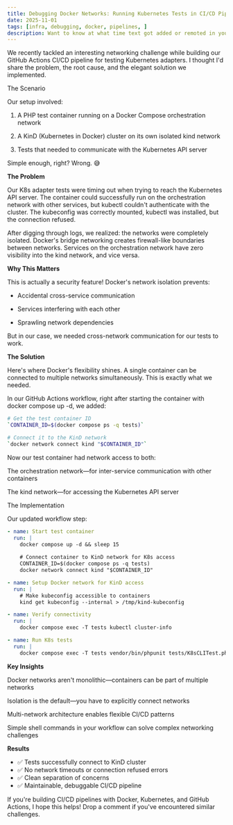 ```yaml
---
title: Debugging Docker Networks: Running Kubernetes Tests in CI/CD Pipelines
date: 2025-11-01
tags: [infra, debugging, docker, pipelines, ]
description: Want to know at what time text got added or remoted in your entire git history? 
---
```


We recently tackled an interesting networking challenge while building our GitHub Actions CI/CD pipeline for testing Kubernetes adapters. I thought I'd share the problem, the root cause, and the elegant solution we implemented.

The Scenario

Our setup involved:

1. A PHP test container running on a Docker Compose orchestration network

2. A KinD (Kubernetes in Docker) cluster on its own isolated kind network

3. Tests that needed to communicate with the Kubernetes API server

Simple enough, right? Wrong. 😅

**The Problem**

Our K8s adapter tests were timing out when trying to reach the Kubernetes API server. The container could successfully run on the orchestration network with other services, but kubectl couldn't authenticate with the cluster. The kubeconfig was correctly mounted, kubectl was installed, but the connection refused.

After digging through logs, we realized: the networks were completely isolated. Docker's bridge networking creates firewall-like boundaries between networks. Services on the orchestration network have zero visibility into the kind network, and vice versa.

**Why This Matters**

This is actually a security feature! Docker's network isolation prevents:

- Accidental cross-service communication

- Services interfering with each other

- Sprawling network dependencies

But in our case, we needed cross-network communication for our tests to work.

**The Solution**

Here's where Docker's flexibility shines. A single container can be connected to multiple networks simultaneously. This is exactly what we needed.

In our GitHub Actions workflow, right after starting the container with docker compose up -d, we added:

```bash
# Get the test container ID
`CONTAINER_ID=$(docker compose ps -q tests)`

# Connect it to the KinD network
`docker network connect kind "$CONTAINER_ID"`
```

Now our test container had network access to both:

The orchestration network—for inter-service communication with other containers

The kind network—for accessing the Kubernetes API server

The Implementation

Our updated workflow step:

```yaml
- name: Start test container
  run: |
    docker compose up -d && sleep 15
    
    # Connect container to KinD network for K8s access
    CONTAINER_ID=$(docker compose ps -q tests)
    docker network connect kind "$CONTAINER_ID"

- name: Setup Docker network for KinD access
  run: |
    # Make kubeconfig accessible to containers
    kind get kubeconfig --internal > /tmp/kind-kubeconfig

- name: Verify connectivity
  run: |
    docker compose exec -T tests kubectl cluster-info

- name: Run K8s tests
  run: |
    docker compose exec -T tests vendor/bin/phpunit tests/K8sCLITest.php
```

**Key Insights**

Docker networks aren't monolithic—containers can be part of multiple networks

Isolation is the default—you have to explicitly connect networks

Multi-network architecture enables flexible CI/CD patterns

Simple shell commands in your workflow can solve complex networking challenges


**Results**

- ✅ Tests successfully connect to KinD cluster
- ✅ No network timeouts or connection refused errors
- ✅ Clean separation of concerns
- ✅ Maintainable, debuggable CI/CD pipeline

If you're building CI/CD pipelines with Docker, Kubernetes, and GitHub Actions, I hope this helps! Drop a comment if you've encountered similar challenges.